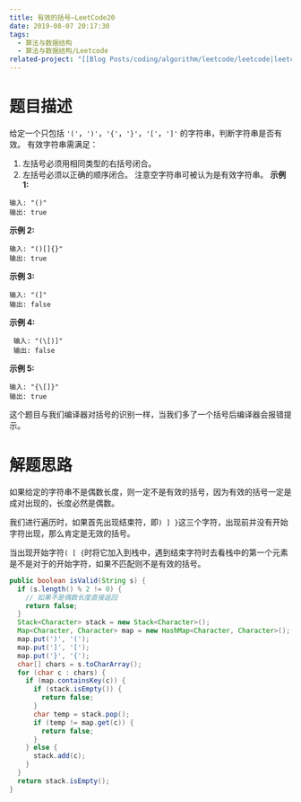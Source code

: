 ```yaml
---
title: 有效的括号—LeetCode20
date: 2019-08-07 20:17:30
tags:
  - 算法与数据结构
  - 算法与数据结构/Leetcode
related-project: "[[Blog Posts/coding/algorithm/leetcode/leetcode|leetcode]]"
---
```


# 题目描述

给定一个只包括 `'('`，`')'`，`'{'`，`'}'`，`'['`，`']'` 的字符串，判断字符串是否有效。
有效字符串需满足：
1. 左括号必须用相同类型的右括号闭合。
2. 左括号必须以正确的顺序闭合。
注意空字符串可被认为是有效字符串。
 **示例 1:**

 ```
 输入: "()"
 输出: true
 ```
 **示例 2:**
 ```
 输入: "()[]{}"
 输出: true
 ```
 **示例 3:**

 ```
 输入: "(]"
 输出: false
 ```
 **示例 4:**
```
 输入: "(\[)]"
 输出: false
 ```
 **示例 5:**
 ```
 输入: "{\[]}"
 输出: true
 ```

这个题目与我们编译器对括号的识别一样，当我们多了一个括号后编译器会报错提示。

<!--more-->

# 解题思路

如果给定的字符串不是偶数长度，则一定不是有效的括号，因为有效的括号一定是成对出现的，长度必然是偶数。

我们进行遍历时，如果首先出现结束符，即`) ] }`这三个字符，出现前并没有开始字符出现，那么肯定是无效的括号。

当出现开始字符`( [ {`时将它加入到栈中，遇到结束字符时去看栈中的第一个元素是不是对于的开始字符，如果不匹配则不是有效的括号。

```java
public boolean isValid(String s) {
  if (s.length() % 2 != 0) {
    // 如果不是偶数长度直接返回
    return false;
  }
  Stack<Character> stack = new Stack<Character>();
  Map<Character, Character> map = new HashMap<Character, Character>();
  map.put(')', '(');
  map.put(']', '[');
  map.put('}', '{');
  char[] chars = s.toCharArray();
  for (char c : chars) {
    if (map.containsKey(c)) {
      if (stack.isEmpty()) {
        return false;
      }
      char temp = stack.pop();
      if (temp != map.get(c)) {
        return false;
      }
    } else {
      stack.add(c);
    }
  }
  return stack.isEmpty();
}
```

